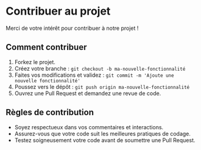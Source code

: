 # Contribuer au projet

Merci de votre intérêt pour contribuer à notre projet !

## Comment contribuer
1. Forkez le projet.
2. Créez votre branche : `git checkout -b ma-nouvelle-fonctionnalité`
3. Faites vos modifications et validez : `git commit -m 'Ajoute une nouvelle fonctionnalité'`
4. Poussez vers le dépôt : `git push origin ma-nouvelle-fonctionnalité`
5. Ouvrez une Pull Request et demandez une revue de code.

## Règles de contribution
- Soyez respectueux dans vos commentaires et interactions.
- Assurez-vous que votre code suit les meilleures pratiques de codage.
- Testez soigneusement votre code avant de soumettre une Pull Request.